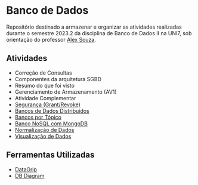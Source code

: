 # Banco de Dados
Repositório destinado a armazenar e organizar as atividades realizadas durante o semestre 2023.2 da disciplina de Banco de Dados II na UNI7, sob orientação do professor [Alex Souza](https://github.com/aasouzaconsult).

## Atividades
- Correção de Consultas
- Componentes da arquitetura SGBD
- Resumo do que foi visto
- Gerenciamento de Armazenamento (AV1)
- Atividade Complementar
- [Segurança (Grant/Revoke)](seguranca/README.md)
- [Bancos de Dados Distribuídos](bancos-de-dados-distribuidos/README.md)
- [Bancos por Tópico](bancos-por-topico/README.md)
- [Banco NoSQL com MongoDB](nosql-com-mongodb/README.md)
- [Normalização de Dados](normalizacao-de-dados/README.md)
- [Visualização de Dados](visualizacao-de-dados/README.md)

## Ferramentas Utilizadas
- [DataGrip](https://www.jetbrains.com/pt-br/datagrip/)
- [DB Diagram](https://dbdiagram.io/)
